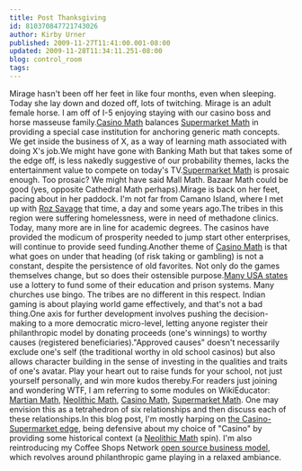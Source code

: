 ```yaml
---
title: Post Thanksgiving
id: 810370847721743026
author: Kirby Urner
published: 2009-11-27T11:41:00.001-08:00
updated: 2009-11-28T11:34:11.251-08:00
blog: control_room
tags: 
---
```


Mirage hasn't been off her feet in like four months, even when sleeping.  Today she lay down and dozed off, lots of twitching.  Mirage is an adult female horse.  I am off of I-5 enjoying staying with our casino boss and horse masseuse family.[Casino Math](http://wikieducator.org/Casino_Math) balances [Supermarket Math](http://wikieducator.org/Supermarket_Math) in providing a special case institution for anchoring generic math concepts.  We get inside the business of X, as a way of learning math associated with doing X's job.We might have gone with Banking Math but that takes some of the edge off, is less nakedly suggestive of our probability themes, lacks the entertainment value to compete on today's TV.[Supermarket Math](http://wikieducator.org/Supermarket_Math) is prosaic enough.  Too prosaic? We might have said Mall Math.  Bazaar Math could be good (yes, opposite Cathedral Math perhaps).Mirage is back on her feet, pacing about in her paddock.  I'm not far from Camano Island, where I met up with [Roz Savage](http://mybizmo.blogspot.com/2009/10/roz-savage.html) that time, a day and some years ago.The tribes in this region were suffering homelessness, were in need of methadone clinics.  Today, many more are in line for academic degrees.  The casinos have provided the modicum of prosperity needed to jump start other enterprises, will continue to provide seed funding.Another theme of [Casino Math](http://wikieducator.org/Casino_Math) is that what goes on under that heading (of risk taking or gambling) is not a constant, despite the persistence of old favorites.  Not only do the games themselves change, but so does their ostensible purpose.[Many USA states](http://www.flickr.com/photos/17157315@N00/3560666108/) use a lottery to fund some of their education and prison systems.   Many churches use bingo.  The tribes are no different in this respect.  Indian gaming is about playing world game effectively, and that's not a bad thing.One axis for further development involves pushing the decision-making to a more democratic micro-level, letting anyone register their philanthropic model by donating proceeds (one's winnings) to worthy causes (registered beneficiaries)."Approved causes" doesn't necessarily exclude one's self (the traditional worthy in old school casinos) but also allows character building in the sense of investing in the qualities and traits of one's avatar.  Play your heart out to raise funds for your school, not just yourself personally, and win more kudos thereby.For readers just joining and wondering WTF, I am referring to some modules on WikiEducator:  [Martian Math](http://wikieducator.org/Martian_Math), [Neolithic Math](http://wikieducator.org/Neolithic_Math), [Casino Math](http://wikieducator.org/Casino_Math), [Supermarket Math](http://wikieducator.org/Supermarket_Math).   One may envision this as a tetrahedron of six relationships and then discuss each of these relationships.In this blog post, I'm mostly harping on [the Casino-Supermarket edge](http://www.mathforum.org/kb/message.jspa?messageID=6915098&tstart=0), being defensive about my choice of "Casino" by providing some historical context (a [Neolithic Math](http://wikieducator.org/Neolithic_Math) spin).  I'm also reintroducing my Coffee Shops Network [open source business model](http://coffeeshopsnet.blogspot.com/2009/03/open-source.html), which revolves around philanthropic game playing in a relaxed ambiance.